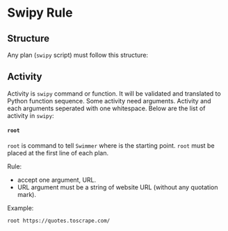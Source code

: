 # Swipy Rule

## Structure
Any plan (`swipy` script) must follow this structure:

## Activity
Activity is `swipy` command or function. It will be validated and translated to Python function sequence. Some activity need arguments. Activity and each arguments seperated with one whitespace. Below are the list of activity in `swipy`:

#### `root`
`root` is command to tell `Swimmer` where is the starting point. `root` must be placed
at the first line of each plan.

Rule:
- accept one argument, URL.
- URL argument must be a string of website URL (without any quotation mark).

Example:
```sh
root https://quotes.toscrape.com/
```
